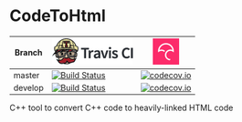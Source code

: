 # CodeToHtml

Branch|[![Travis CI logo](TravisCI.png)](https://travis-ci.org)|[![Codecov logo](Codecov.png)](https://www.codecov.io)
---|---|---
master|[![Build Status](https://travis-ci.org/richelbilderbeek/CodeToHtml.svg?branch=master)](https://travis-ci.org/richelbilderbeek/CodeToHtml)|[![codecov.io](https://codecov.io/github/richelbilderbeek/CodeToHtml/coverage.svg?branch=master)](https://codecov.io/github/richelbilderbeek/CodeToHtml/branch/master)
develop|[![Build Status](https://travis-ci.org/richelbilderbeek/CodeToHtml.svg?branch=develop)](https://travis-ci.org/richelbilderbeek/CodeToHtml)|[![codecov.io](https://codecov.io/github/richelbilderbeek/CodeToHtml/coverage.svg?branch=develop)](https://codecov.io/github/richelbilderbeek/CodeToHtml/branch/develop)

C++ tool to convert C++ code to heavily-linked HTML code

